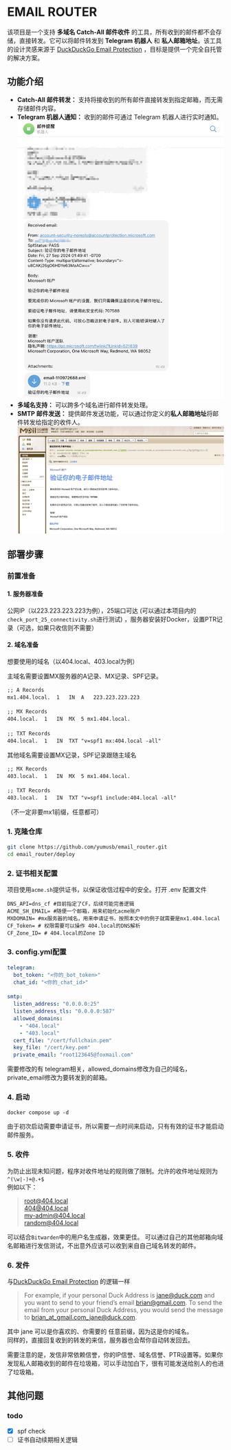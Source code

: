# EMAIL ROUTER

该项目是一个支持 **多域名 Catch-All 邮件收件** 的工具，所有收到的邮件都不会存储，直接转发。它可以将邮件转发到 **Telegram 机器人** 和 **私人邮箱地址**。该工具的设计灵感来源于 [DuckDuckGo Email Protection](https://duckduckgo.com/duckduckgo-help-pages/email-protection/) ，目标是提供一个完全自托管的解决方案。

## 功能介绍

- **Catch-All 邮件转发：** 支持将接收到的所有邮件直接转发到指定邮箱，而无需存储邮件内容。
- **Telegram 机器人通知：** 收到的邮件可通过 Telegram 机器人进行实时通知。
![](./images/tg.png)
- **多域名支持：** 可以跨多个域名进行邮件转发处理。
- **SMTP 邮件发送：** 提供邮件发送功能，可以通过你定义的**私人邮箱地址**将邮件转发给指定的收件人。
![](./images/qqmail.png)

## 部署步骤


### 前置准备

#### 1. 服务器准备
公网IP（以223.223.223.223为例），25端口可达 (可以通过本项目内的`check_port_25_connectivity.sh`进行测试) ，服务器安装好Docker，设置PTR记录（可选，如果只收信则不需要）
#### 2. 域名准备
想要使用的域名（以404.local、403.local为例）  

主域名需要设置MX服务器的A记录、MX记录、SPF记录。
```txt
;; A Records
mx1.404.local.	1	IN	A	223.223.223.223

;; MX Records
404.local.	1	IN	MX	5 mx1.404.local.

;; TXT Records
404.local.	1	IN	TXT	"v=spf1 mx:404.local -all"
```
其他域名需要设置MX记录，SPF记录跟随主域名
```txt
;; MX Records
403.local.	1	IN	MX	5 mx1.404.local.

;; TXT Records
403.local.	1	IN	TXT	"v=spf1 include:404.local -all"
```
（不一定非要mx1前缀，任意都可）
### 1. 克隆仓库

```bash
git clone https://github.com/yumusb/email_router.git
cd email_router/deploy
```

### 2. 证书相关配置

项目使用`acme.sh`提供证书，以保证收信过程中的安全。打开 .env 配置文件
```config
DNS_API=dns_cf #目前指定了CF，后续可能完善逻辑
ACME_SH_EMAIL= #随便一个邮箱，用来初始化acme账户
MXDOMAIN= #mx服务器的域名，用来申请证书，按照本文中的例子就需要是mx1.404.local
CF_Token= # 权限需要可以操作 404.local的DNS解析
CF_Zone_ID= # 404.local的Zone ID
```
### 3. config.yml配置
```yml
telegram:
  bot_token: "<你的_bot_token>"
  chat_id: "<你的_chat_id>"

smtp:
  listen_address: "0.0.0.0:25"
  listen_address_tls: "0.0.0.0:587"
  allowed_domains:
    - "404.local"
    - "403.local"
  cert_file: "/cert/fullchain.pem"
  key_file: "/cert/key.pem"
  private_email: "root123645@foxmail.com"
```
需要修改的有 telegram相关，allowed_domains修改为自己的域名，private_email修改为要转发到的邮箱。
### 4. 启动
```shell 
docker compose up -d 
```
由于初次启动需要申请证书，所以需要一点时间来启动，只有有效的证书才能启动邮件服务。
### 5. 收件
为防止出现未知问题，程序对收件地址的规则做了限制。允许的收件地址规则为`^(\w|-)+@.+$`  
例如以下：
> root@404.local  
> 404@404.local  
> my-admin@404.local  
> random@404.local  

可以结合`Bitwarden`中的用户名生成器，效果更佳。
可以通过自己的其他邮箱向域名邮箱进行发信测试，不出意外应该可以收到来自自己域名转发的邮件。

### 6. 发件
与[DuckDuckGo Email Protection](https://duckduckgo.com/duckduckgo-help-pages/email-protection/duck-addresses/how-do-i-compose-a-new-email/) 的逻辑一样
> For example, if your personal Duck Address is jane@duck.com and you want to send to your friend’s email brian@gmail.com. To send the email from your personal Duck Address, you would send the message to brian_at_gmail.com_jane@duck.com.  

其中 jane 可以是你喜欢的、你需要的 任意前缀，因为这是你的域名。  
同样的，直接回复收到的转发的来信，服务器也会帮你自动转发回去。  

需要注意的是，发信非常依赖信誉，你的IP信誉、域名信誉、PTR设置等。如果你发现私人邮箱收到的邮件在垃圾箱，可以手动加白下，很有可能发送给别人的也进了垃圾箱。


## 其他问题
### todo 
- [x] spf check
- [ ] 证书自动续期相关逻辑